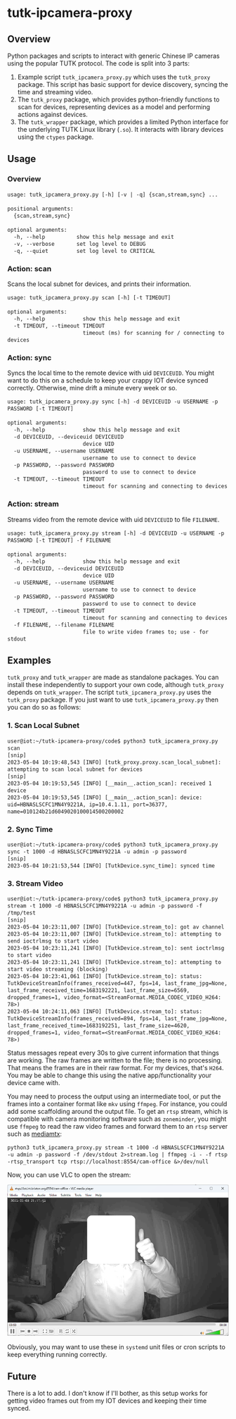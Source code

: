 # tutk-ipcamera-proxy

## Overview

Python packages and scripts to interact with generic Chinese IP cameras using the popular TUTK protocol.  The code is split into 3 parts:

1. Example script `tutk_ipcamera_proxy.py` which uses the `tutk_proxy` package.  This script has basic support for device discovery, syncing the time and streaming video.
2. The `tutk_proxy` package, which provides python-friendly functions to scan for devices, representing devices as a model and performing actions against devices.
3. The `tutk_wrapper` package, which provides a limited Python interface for the underlying TUTK Linux library (`.so`).  It interacts with library devices using the `ctypes` package.

## Usage

### Overview

```
usage: tutk_ipcamera_proxy.py [-h] [-v | -q] {scan,stream,sync} ...

positional arguments:
  {scan,stream,sync}

optional arguments:
  -h, --help          show this help message and exit
  -v, --verbose       set log level to DEBUG
  -q, --quiet         set log level to CRITICAL
```

### Action: scan

Scans the local subnet for devices, and prints their information.

```
usage: tutk_ipcamera_proxy.py scan [-h] [-t TIMEOUT]

optional arguments:
  -h, --help            show this help message and exit
  -t TIMEOUT, --timeout TIMEOUT
                        timeout (ms) for scanning for / connecting to devices
```

### Action: sync

Syncs the local time to the remote device with uid `DEVICEUID`.  You might want to do this on a schedule to keep your crappy IOT device synced correctly.  Otherwise, mine drift a minute every week or so.

```
usage: tutk_ipcamera_proxy.py sync [-h] -d DEVICEUID -u USERNAME -p PASSWORD [-t TIMEOUT]

optional arguments:
  -h, --help            show this help message and exit
  -d DEVICEUID, --deviceuid DEVICEUID
                        device UID
  -u USERNAME, --username USERNAME
                        username to use to connect to device
  -p PASSWORD, --password PASSWORD
                        password to use to connect to device
  -t TIMEOUT, --timeout TIMEOUT
                        timeout for scanning and connecting to devices
```

### Action: stream

Streams video from the remote device with uid `DEVICEUID` to file `FILENAME`.

```
usage: tutk_ipcamera_proxy.py stream [-h] -d DEVICEUID -u USERNAME -p PASSWORD [-t TIMEOUT] -f FILENAME

optional arguments:
  -h, --help            show this help message and exit
  -d DEVICEUID, --deviceuid DEVICEUID
                        device UID
  -u USERNAME, --username USERNAME
                        username to use to connect to device
  -p PASSWORD, --password PASSWORD
                        password to use to connect to device
  -t TIMEOUT, --timeout TIMEOUT
                        timeout for scanning and connecting to devices
  -f FILENAME, --filename FILENAME
                        file to write video frames to; use - for stdout
```

## Examples

`tutk_proxy` and `tutk_wrapper` are made as standalone packages.  You can install these independently to support your own code, although `tutk_proxy` depends on `tutk_wrapper`.  The script `tutk_ipcamera_proxy.py` uses the `tutk_proxy` package.  If you just want to use `tutk_ipcamera_proxy.py` then you can do so as follows:

### 1. Scan Local Subnet

```
user@iot:~/tutk-ipcamera-proxy/code$ python3 tutk_ipcamera_proxy.py scan
[snip]
2023-05-04 10:19:48,543 [INFO] [tutk_proxy.proxy.scan_local_subnet]: attempting to scan local subnet for devices
[snip]
2023-05-04 10:19:53,545 [INFO] [__main__.action_scan]: received 1 device
2023-05-04 10:19:53,545 [INFO] [__main__.action_scan]: device: uid=HBNASLSCFC1MN4Y9221A, ip=10.4.1.11, port=36377, name=010124b21d6049020100014500200002
```

### 2. Sync Time

```
user@iot:~/tutk-ipcamera-proxy/code$ python3 tutk_ipcamera_proxy.py sync -t 1000 -d HBNASLSCFC1MN4Y9221A -u admin -p password
[snip]
2023-05-04 10:21:53,544 [INFO] [TutkDevice.sync_time]: synced time
```

### 3. Stream Video

```
user@iot:~/tutk-ipcamera-proxy/code$ python3 tutk_ipcamera_proxy.py stream -t 1000 -d HBNASLSCFC1MN4Y9221A -u admin -p password -f /tmp/test
[snip]
2023-05-04 10:23:11,007 [INFO] [TutkDevice.stream_to]: got av channel
2023-05-04 10:23:11,007 [INFO] [TutkDevice.stream_to]: attempting to send ioctrlmsg to start video
2023-05-04 10:23:11,241 [INFO] [TutkDevice.stream_to]: sent ioctrlmsg to start video
2023-05-04 10:23:11,241 [INFO] [TutkDevice.stream_to]: attempting to start video streaming (blocking)
2023-05-04 10:23:41,061 [INFO] [TutkDevice.stream_to]: status: TutkDeviceStreamInfo(frames_received=447, fps=14, last_frame_jpg=None, last_frame_received_time=1683192221, last_frame_size=6569, dropped_frames=1, video_format=<StreamFormat.MEDIA_CODEC_VIDEO_H264: 78>)
2023-05-04 10:24:11,063 [INFO] [TutkDevice.stream_to]: status: TutkDeviceStreamInfo(frames_received=894, fps=14, last_frame_jpg=None, last_frame_received_time=1683192251, last_frame_size=4620, dropped_frames=1, video_format=<StreamFormat.MEDIA_CODEC_VIDEO_H264: 78>)
```

Status messages repeat every 30s to give current information that things are working.  The raw frames are written to the file; there is no processing.  That means the frames are in their raw format.  For my devices, that's `H264`.  You may be able to change this using the native app/functionality your device came with.

You may need to process the output using an intermediate tool, or put the frames into a container format like `mkv` using `ffmpeg`.  For instance, you could add some scaffolding around the output file.  To get an `rtsp` stream, which is compatible with camera monitoring software such as `zoneminder`, you might use `ffmpeg` to read the raw video frames and forward them to an `rtsp` server such as [mediamtx](https://github.com/aler9/mediamtx):

```
python3 tutk_ipcamera_proxy.py stream -t 1000 -d HBNASLSCFC1MN4Y9221A -u admin -p password -f /dev/stdout 2>stream.log | ffmpeg -i - -f rtsp -rtsp_transport tcp rtsp://localhost:8554/cam-office &>/dev/null
```

Now, you can use VLC to open the stream:

![alt text](docs/stream_example.png "Working stream in VLC")

Obviously, you may want to use these in `systemd` unit files or cron scripts to keep everything running correctly.

## Future

There is a lot to add.  I don't know if I'll bother, as this setup works for getting video frames out from my IOT devices and keeping their time synced.